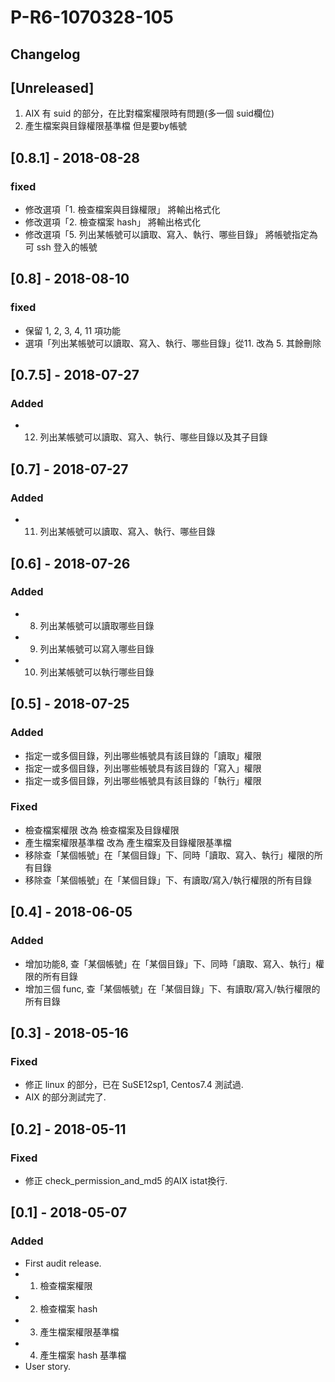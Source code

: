 # P-R6-1070328-105
## Changelog

## [Unreleased]
1.  AIX 有 suid 的部分，在比對檔案權限時有問題(多一個 suid欄位)
2. 產生檔案與目錄權限基準檔 但是要by帳號


## [0.8.1] - 2018-08-28
### fixed
 - 修改選項「1. 檢查檔案與目錄權限」 將輸出格式化
 - 修改選項「2. 檢查檔案 hash」    將輸出格式化
 - 修改選項「5. 列出某帳號可以讀取、寫入、執行、哪些目錄」  將帳號指定為可 ssh 登入的帳號


## [0.8] - 2018-08-10
### fixed
 - 保留 1, 2, 3, 4, 11 項功能
 - 選項「列出某帳號可以讀取、寫入、執行、哪些目錄」從11. 改為 5. 其餘刪除


## [0.7.5] - 2018-07-27
### Added
 - 12. 列出某帳號可以讀取、寫入、執行、哪些目錄以及其子目錄


## [0.7] - 2018-07-27
### Added
 - 11. 列出某帳號可以讀取、寫入、執行、哪些目錄


## [0.6] - 2018-07-26
### Added
 - 8. 列出某帳號可以讀取哪些目錄
 - 9. 列出某帳號可以寫入哪些目錄
 - 10. 列出某帳號可以執行哪些目錄


## [0.5] - 2018-07-25
### Added
 - 指定一或多個目錄，列出哪些帳號具有該目錄的「讀取」權限
 - 指定一或多個目錄，列出哪些帳號具有該目錄的「寫入」權限
 - 指定一或多個目錄，列出哪些帳號具有該目錄的「執行」權限
### Fixed
 - 檢查檔案權限 改為 檢查檔案及目錄權限
 - 產生檔案權限基準檔 改為 產生檔案及目錄權限基準檔
 - 移除查「某個帳號」在「某個目錄」下、同時「讀取、寫入、執行」權限的所有目錄
 - 移除查「某個帳號」在「某個目錄」下、有讀取/寫入/執行權限的所有目錄

## [0.4] - 2018-06-05
### Added
 - 增加功能8, 查「某個帳號」在「某個目錄」下、同時「讀取、寫入、執行」權限的所有目錄
 - 增加三個 func, 查「某個帳號」在「某個目錄」下、有讀取/寫入/執行權限的所有目錄

## [0.3] - 2018-05-16
### Fixed
 - 修正 linux 的部分，已在 SuSE12sp1, Centos7.4 測試過.
 - AIX 的部分測試完了.

## [0.2] - 2018-05-11
### Fixed
 - 修正 check_permission_and_md5 的AIX istat換行.

## [0.1] - 2018-05-07
### Added
 - First audit release.
 - 1. 檢查檔案權限
 - 2. 檢查檔案 hash
 - 3. 產生檔案權限基準檔      
 - 4. 產生檔案 hash 基準檔
 - User story.